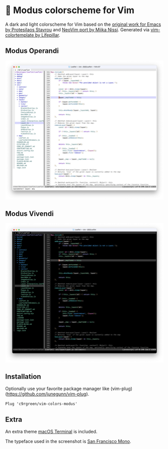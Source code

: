 # 🎨 Modus colorscheme for Vim

A dark and light colorscheme for Vim based on the [original work for Emacs by Protesilaos Stavrou](https://protesilaos.com/emacs/modus-themes) and [NeoVim port by Miika Nissi](https://miikanissi.com/blog/modus-themes-for-neovim/). Generated via [vim-colortemplate by Lifepillar](https://github.com/lifepillar/vim-colortemplate).

## Modus Operandi

![A screenshot of the Modus Operandi theme in Vim](screenshots/modus-operandi.png)

## Modus Vivendi

![A screenshot of the Modus Vivendi theme in Vim](screenshots/modus-vivendi.png)

## Installation

Optionally use your favorite package manager like (vim-plug)(https://github.com/junegunn/vim-plug).

```vim
Plug 'c9rgreen/vim-colors-modus'
```

## Extra

An extra theme [macOS Terminal](https://support.apple.com/guide/terminal/welcome/mac) is included.

The typeface used in the screenshot is [San Francisco Mono](https://developer.apple.com/fonts/).
